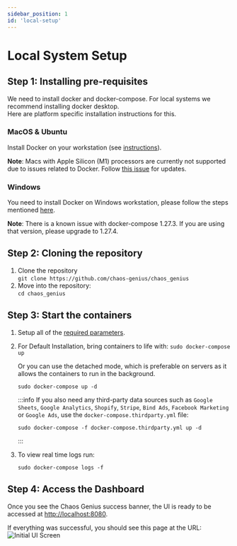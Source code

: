 ```yaml
---
sidebar_position: 1
id: 'local-setup'
---
```


# Local System Setup

## Step 1: Installing pre-requisites

We need to install docker and docker-compose. For local systems we recommend installing docker desktop.  
Here are platform specific installation instructions for this.

### MacOS & Ubuntu

Install Docker on your workstation (see [instructions](https://www.docker.com/get-started)).

**Note**: Macs with Apple Silicon (M1) processors are currently not supported due to issues related to Docker. Follow [this issue](https://github.com/chaos-genius/chaos_genius/issues/292) for updates.

### Windows

You need to install Docker on Windows workstation, please follow the steps mentioned [here](https://docs.docker.com/desktop/windows/install/).

**Note**: There is a known issue with docker-compose 1.27.3. If you are using that version, please upgrade to 1.27.4.

## Step 2: Cloning the repository

1. Clone the repository  
    ```git clone https://github.com/chaos-genius/chaos_genius```
2. Move into the repository:  
    ```cd chaos_genius```

## Step 3: Start the containers

1. Setup all of the [required parameters](/Operator_Guides/Configuration/config-params.md#required-parameters).

1. For Default Installation, bring containers to life with:
    ```sudo docker-compose up```

    Or you can use the detached mode, which is preferable on servers as it allows the containers to run in the background.
    ```
    sudo docker-compose up -d
    ```

    :::info
    If you also need any third-party data sources such as `Google Sheets`, `Google Analytics`, `Shopify`, `Stripe`, `Bind Ads`, `Facebook Marketing` or `Google Ads`, use the `docker-compose.thirdparty.yml` file:

    ```
    sudo docker-compose -f docker-compose.thirdparty.yml up -d
    ```
    :::

1. To view real time logs run:
    ```
    sudo docker-compose logs -f
    ```

## Step 4: Access the Dashboard

Once you see the Chaos Genius success banner, the UI is ready to be accessed at [http://localhost:8080](http://localhost:8080).

If everything was successful, you should see this page at the URL:
![Initial UI Screen](/img/Setup/ui-init.png)
